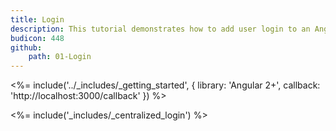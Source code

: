 ```yaml
---
title: Login
description: This tutorial demonstrates how to add user login to an Angular (versions 2 and above) application using Auth0.
budicon: 448
github:
    path: 01-Login
---
```

<%= include('../_includes/_getting_started', { library: 'Angular 2+', callback: 'http://localhost:3000/callback' }) %>

<%= include('_includes/_centralized_login') %>